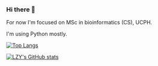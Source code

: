 ### Hi there 👋

For now I'm focused on MSc in bioinformatics (CS), UCPH.

I'm using Python mostly.

[![Top Langs](https://github-readme-stats.vercel.app/api/top-langs/?username=TheLZY&layout=compact)](https://github.com/anuraghazra/github-readme-stats)

[![LZY's GitHub stats](https://github-readme-stats.vercel.app/api?username=TheLZY&show_icons=true&theme=default&bg_color=45,35D8FD,5BB0F2,6281E7,6952DC&include_all_commits=true)](https://github.com/anuraghazra/github-readme-stats)


<!--
**TheLZY/TheLZY** is a ✨ _special_ ✨ repository because its `README.md` (this file) appears on your GitHub profile.

Here are some ideas to get you started:

- 🔭 I’m currently working on ...
- 🌱 I’m currently learning ...
- 👯 I’m looking to collaborate on ...
- 🤔 I’m looking for help with ...
- 💬 Ask me about ...
- 📫 How to reach me: ...
- 😄 Pronouns: ...
- ⚡ Fun fact: ...
-->
